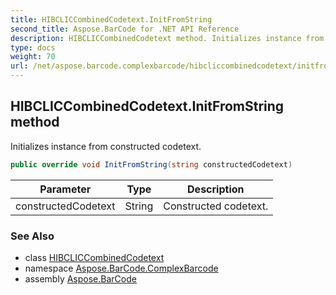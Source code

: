 ```yaml
---
title: HIBCLICCombinedCodetext.InitFromString
second_title: Aspose.BarCode for .NET API Reference
description: HIBCLICCombinedCodetext method. Initializes instance from constructed codetext
type: docs
weight: 70
url: /net/aspose.barcode.complexbarcode/hibcliccombinedcodetext/initfromstring/
---
```

## HIBCLICCombinedCodetext.InitFromString method

Initializes instance from constructed codetext.

```csharp
public override void InitFromString(string constructedCodetext)
```

| Parameter | Type | Description |
| --- | --- | --- |
| constructedCodetext | String | Constructed codetext. |

### See Also

* class [HIBCLICCombinedCodetext](../)
* namespace [Aspose.BarCode.ComplexBarcode](../../hibcliccombinedcodetext/)
* assembly [Aspose.BarCode](../../../)


